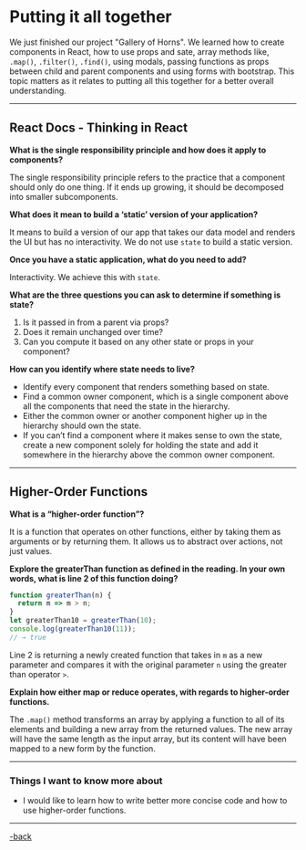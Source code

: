 # Putting it all together

We just finished our project "Gallery of Horns". We learned how to create components in React, how to use props and sate, array methods like, `.map()`, `.filter()`, `.find()`, using modals, passing functions as props between child and parent components and using forms with bootstrap. This topic matters as it relates to putting all this together for a better overall understanding.

---

## React Docs - Thinking in React

**What is the single responsibility principle and how does it apply to components?**

The single responsibility principle refers to the practice that a component should only do one thing. If it ends up growing, it should be decomposed into smaller subcomponents.

**What does it mean to build a ‘static’ version of your application?**

It means to build a version of our app that takes our data model and renders the UI but has no interactivity. We do not use `state` to build a static version.

**Once you have a static application, what do you need to add?**

Interactivity. We achieve this with `state`.

**What are the three questions you can ask to determine if something is state?**

1. Is it passed in from a parent via props?
2. Does it remain unchanged over time?
3. Can you compute it based on any other state or props in your component?

**How can you identify where state needs to live?**

* Identify every component that renders something based on state.
* Find a common owner component, which is a single component above all the components that need the state in the hierarchy.
* Either the common owner or another component higher up in the hierarchy should own the state.
* If you can’t find a component where it makes sense to own the state, create a new component solely for holding the state and add it somewhere in the hierarchy above the common owner component.

---

## Higher-Order Functions

**What is a “higher-order function”?**

It is a function that operates on other functions, either by taking them as arguments or by returning them. It allows us to abstract over actions, not just values.

**Explore the greaterThan function as defined in the reading. In your own words, what is line 2 of this function doing?**

```javascript
function greaterThan(n) {
  return m => m > n;
}
let greaterThan10 = greaterThan(10);
console.log(greaterThan10(11));
// → true
```

Line 2 is returning a newly created function that takes in `m` as a new parameter and compares it with the original parameter `n` using the greater than operator `>`.

**Explain how either map or reduce operates, with regards to higher-order functions.**

The `.map()` method transforms an array by applying a function to all of its elements and building a new array from the returned values. The new array will have the same length as the input array, but its content will have been mapped to a new form by the function.

---

### Things I want to know more about

* I would like to learn how to write better more concise code and how to use higher-order functions.

---

[-back](https://alexriverau.github.io/reading-notes/code301)
